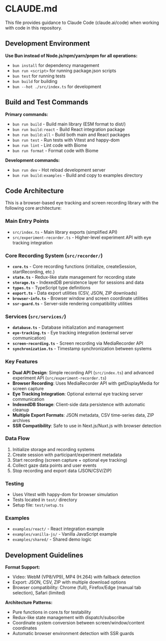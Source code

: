 # CLAUDE.md

This file provides guidance to Claude Code (claude.ai/code) when working with code in this repository.

## Development Environment

**Use Bun instead of Node.js/npm/yarn/pnpm for all operations:**
- `bun install` for dependency management
- `bun run <script>` for running package.json scripts
- `bun test` for running tests
- `bun build` for building
- `bun --hot ./src/index.ts` for development

## Build and Test Commands

**Primary commands:**
- `bun run build` - Build main library (ESM format to dist/)
- `bun run build:react` - Build React integration package
- `bun run build:all` - Build both main and React packages
- `bun run test` - Run tests with Vitest and happy-dom
- `bun run lint` - Lint code with Biome
- `bun run format` - Format code with Biome

**Development commands:**
- `bun run dev` - Hot reload development server
- `bun run build:examples` - Build and copy to examples directory

## Code Architecture

This is a browser-based eye tracking and screen recording library with the following core architecture:

### Main Entry Points
- `src/index.ts` - Main library exports (simplified API)
- `src/experiment-recorder.ts` - Higher-level experiment API with eye tracking integration

### Core Recording System (`src/recorder/`)
- **`core.ts`** - Core recording functions (initialize, createSession, startRecording, etc.)
- **`state.ts`** - Redux-like state management for recording state
- **`storage.ts`** - IndexedDB persistence layer for sessions and data
- **`types.ts`** - TypeScript type definitions
- **`export.ts`** - Data export utilities (CSV, JSON, ZIP downloads)
- **`browser-info.ts`** - Browser window and screen coordinate utilities
- **`ssr-guard.ts`** - Server-side rendering compatibility utilities

### Services (`src/services/`)
- **`database.ts`** - Database initialization and management
- **`eye-tracking.ts`** - Eye tracking integration (external server communication)
- **`screen-recording.ts`** - Screen recording via MediaRecorder API
- **`synchronization.ts`** - Timestamp synchronization between systems

### Key Features
- **Dual API Design**: Simple recording API (`src/index.ts`) and advanced experiment API (`src/experiment-recorder.ts`)
- **Browser Recording**: Uses MediaRecorder API with getDisplayMedia for screen capture
- **Eye Tracking Integration**: Optional external eye tracking server communication
- **IndexedDB Storage**: Client-side data persistence with automatic cleanup
- **Multiple Export Formats**: JSON metadata, CSV time-series data, ZIP archives
- **SSR Compatibility**: Safe to use in Next.js/Nuxt.js with browser detection

### Data Flow
1. Initialize storage and recording systems
2. Create session with participant/experiment metadata
3. Start recording (screen capture + optional eye tracking)
4. Collect gaze data points and user events
5. Stop recording and export data (JSON/CSV/ZIP)

### Testing
- Uses Vitest with happy-dom for browser simulation
- Tests located in `test/` directory
- Setup file: `test/setup.ts`

### Examples
- `examples/react/` - React integration example
- `examples/vanilla-js/` - Vanilla JavaScript example
- `examples/shared/` - Shared demo logic

## Development Guidelines

**Format Support:**
- Video: WebM (VP8/VP9), MP4 (H.264) with fallback detection
- Export: JSON, CSV, ZIP with multiple download options
- Browser compatibility: Chrome (full), Firefox/Edge (manual tab selection), Safari (limited)

**Architecture Patterns:**
- Pure functions in core.ts for testability
- Redux-like state management with dispatch/subscribe
- Coordinate system conversion between screen/window/content coordinates
- Automatic browser environment detection with SSR guards